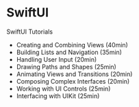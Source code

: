 # SwiftUI

SwiftUI Tutorials
* Creating and Combining Views (40min)
* Building Lists and Navigation (35min)
* Handling User Input (20min)
* Drawing Paths and Shapes (25min)
* Animating Views and Transitions (20min)
* Composing Complex Interfaces (20min)
* Working with UI Controls (25min)
* Interfacing with UIKit (25min)
